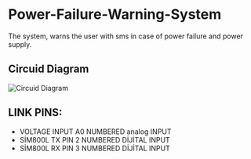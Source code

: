 # Power-Failure-Warning-System
The system, warns the user with sms in case of power failure and power supply.
## Circuid Diagram
![Circuid Diagram](https://user-images.githubusercontent.com/75435070/168490034-3d5c0484-cff0-43e7-b541-100af6ba8c3e.png)

## LINK PINS:
* VOLTAGE INPUT A0 NUMBERED analog INPUT
* SİM800L TX PIN 2 NUMBERED DİJİTAL INPUT
* SİM800L RX PIN 3 NUMBERED DİJİTAL INPUT

